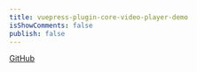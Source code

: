 ```yaml
---
title: vuepress-plugin-core-video-player-demo
isShowComments: false
publish: false
---
```


<corevideoplayer
  src="https://public.shiguanghai.top/public/Weathering With You1080p.mp4"
  logo="https://public.shiguanghai.top/blog_img/logo-white-miniJlKgaU.png"
  preload="metadata"
  title="vuepress-plugin-core-video-player"
  controls="auto"
  :autoplay=false
  :muted=false
  :loop=true>
</corevideoplayer>

[GitHub](https://github.com/shiguanghai/vuepress-plugin-core-video-player/tree/master)
